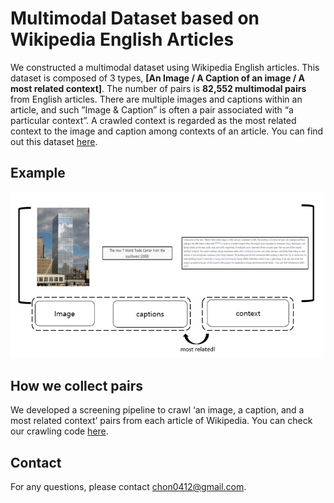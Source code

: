 # Multimodal Dataset based on Wikipedia English Articles 
We constructed a multimodal dataset using Wikipedia English articles. This dataset is composed of 3 types, **[An Image / A Caption of an image / A most related context]**. The number of pairs is **82,552 multimodal pairs** from English articles. There are multiple images and captions within an article, and such ”Image & Caption” is often a pair associated with “a particular context”. A crawled context is regarded as the most related context to the image and caption among contexts of an article. You can find out this dataset [here](https://github.com/seobeomjin/multimodal-dataset-based-on-wikipedia/tree/main/dataset).
## Example 
![Example](images/fig1.jpg)
## How we collect pairs
We developed a screening pipeline to crawl ‘an image, a caption, and a most related context’ pairs from each article of Wikipedia. You can check our crawling code [here](https://github.com/seobeomjin/multimodal-dataset-based-on-wikipedia/tree/main/crawler).

## Contact
For any questions, please contact chon0412@gmail.com.

<!-- # dataset info 
- total number 
- types 
- how to crawl 
- dataset folder 
    - each  file description 
- scripts 
    - each function description  -->
